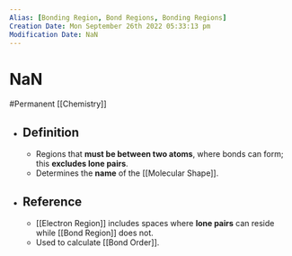 ```yaml
---
Alias: [Bonding Region, Bond Regions, Bonding Regions]
Creation Date: Mon September 26th 2022 05:33:13 pm 
Modification Date: NaN
---
```

# NaN
#Permanent [[Chemistry]]

- ## Definition
	- Regions that **must be between two atoms**, where bonds can form; this **excludes lone pairs**.
	- Determines the **name** of the [[Molecular Shape]].
- ## Reference
	- [[Electron Region]] includes spaces where **lone pairs** can reside while [[Bond Region]] does not.
	- Used to calculate [[Bond Order]].
